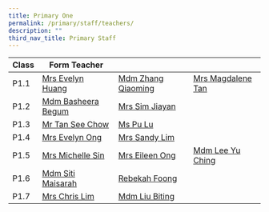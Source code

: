 ```yaml
---
title: Primary One
permalink: /primary/staff/teachers/
description: ""
third_nav_title: Primary Staff
---
```

| Class | Form Teacher | | |
| -------- | -------- | -------- |-------- |
|P1.1| [Mrs Evelyn Huang ](huang_yulin_evelyn@schools.gov.sg)| [Mdm Zhang Qiaoming](zhang_qiao_ming@schools.gov.sg) | [Mrs Magdalene Tan](Magdalene_kooi_kg@moe.edu.sg)
|P1.2| [Mdm Basheera Begum ](basheera_begum_syed_sult@schools.gov.sg)|[Mrs Sim Jiayan](sim_jiayan@schools.gov.sg)| 
|P1.3|[Mr Tan See Chow](tan_see_chow@schools.gov.sg) | [Ms Pu Lu](pu_lu@schools.gov.sg)|
|P1.4| [Mrs Evelyn Ong ](tan_ee_ming_evelyn@schools.gov.sg) |[Mrs Sandy Lim](yu_pui_shan@schools.gov.sg)|
|P1.5|[Mrs Michelle Sin](michelle_sin@schools.gov.sg) |[Mrs Eileen Ong](ngui_shu_may_eileen@schools.gov.sg)| [Mdm Lee Yu Ching ](lee_yu_ching_hephzibah@moe.edu.sg )
|P1.6|[Mdm Siti Maisarah](siti_maisarah_mohamed_wafa@schools.gov.sg)|[Rebekah Foong ](foong_chen_kai_rebekah@schools.gov.sg)|
|P1.7|[Mrs Chris Lim](yap_lay_chin@schools.gov.sg)|[Mdm Liu Biting](liu_biting@schools.gov.sg)|